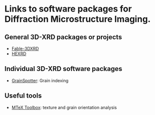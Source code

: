 
# Links to software packages for Diffraction Microstructure Imaging.

## General 3D-XRD packages or projects

* [Fable-3DXRD](https://github.com/FABLE-3DXRD)
* [HEXRD](https://github.com/HEXRD)

## Individual 3D-XRD software packages

* [GrainSpotter](https://sourceforge.net/p/fable/code/HEAD/tree/GrainSpotter/trunk/): Grain indexing

## Useful tools

* [MTeX Toolbox](https://mtex-toolbox.github.io/): texture and grain orientation analysis
